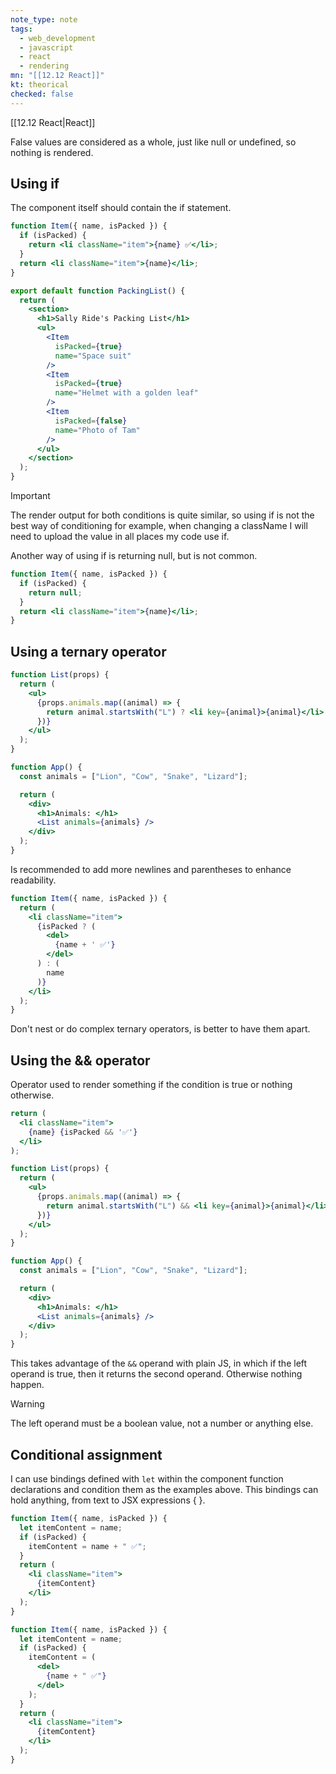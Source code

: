 ```yaml
---
note_type: note
tags:
  - web_development
  - javascript
  - react
  - rendering
mn: "[[12.12 React]]"
kt: theorical
checked: false
---
```

[[12.12 React|React]]

False values are considered as a whole, just like null or undefined, so nothing is rendered. 

## Using if
The component itself should contain the if statement. 

```jsx
function Item({ name, isPacked }) {
  if (isPacked) {
    return <li className="item">{name} ✅</li>;
  }
  return <li className="item">{name}</li>;
}

export default function PackingList() {
  return (
    <section>
      <h1>Sally Ride's Packing List</h1>
      <ul>
        <Item 
          isPacked={true} 
          name="Space suit" 
        />
        <Item 
          isPacked={true} 
          name="Helmet with a golden leaf" 
        />
        <Item 
          isPacked={false} 
          name="Photo of Tam" 
        />
      </ul>
    </section>
  );
}
```

>[!important]
>The render output for both conditions is quite similar, so using if is not the best way of conditioning for example, when changing a className I will need to upload the value in all places my code use if.  

Another way of using if is returning null, but is not common.

```jsx
function Item({ name, isPacked }) {
  if (isPacked) {
    return null;
  }
  return <li className="item">{name}</li>;
}
```

## Using a ternary operator
```jsx
function List(props) {
  return (
    <ul>
      {props.animals.map((animal) => {
        return animal.startsWith("L") ? <li key={animal}>{animal}</li> : null;
      })}
    </ul>
  );
}

function App() {
  const animals = ["Lion", "Cow", "Snake", "Lizard"];

  return (
    <div>
      <h1>Animals: </h1>
      <List animals={animals} />
    </div>
  );
}
```

Is recommended to add more newlines and parentheses to enhance readability. 

```jsx
function Item({ name, isPacked }) {
  return (
    <li className="item">
      {isPacked ? (
        <del>
          {name + ' ✅'}
        </del>
      ) : (
        name
      )}
    </li>
  );
}
```

Don't nest or do complex ternary operators, is better to have them apart.
## Using the && operator
Operator used to render something if the condition is true or nothing otherwise.

```jsx
return (
  <li className="item">
    {name} {isPacked && '✅'}
  </li>
);
```

```jsx
function List(props) {
  return (
    <ul>
      {props.animals.map((animal) => {
        return animal.startsWith("L") && <li key={animal}>{animal}</li>;
      })}
    </ul>
  );
}

function App() {
  const animals = ["Lion", "Cow", "Snake", "Lizard"];

  return (
    <div>
      <h1>Animals: </h1>
      <List animals={animals} />
    </div>
  );
}

```

This takes advantage of the `&&` operand with plain JS, in which if the left operand is true, then it returns the second operand. Otherwise nothing happen. 

>[!warning]
>The left operand must be a boolean value, not a number or anything else. 

## Conditional assignment
I can use bindings defined with `let` within the component function declarations and condition them as the examples above. This bindings can hold anything, from text to JSX expressions { }.

```jsx
function Item({ name, isPacked }) {
  let itemContent = name;
  if (isPacked) {
    itemContent = name + " ✅";
  }
  return (
    <li className="item">
      {itemContent}
    </li>
  );
}
```

```jsx
function Item({ name, isPacked }) {
  let itemContent = name;
  if (isPacked) {
    itemContent = (
      <del>
        {name + " ✅"}
      </del>
    );
  }
  return (
    <li className="item">
      {itemContent}
    </li>
  );
}
```